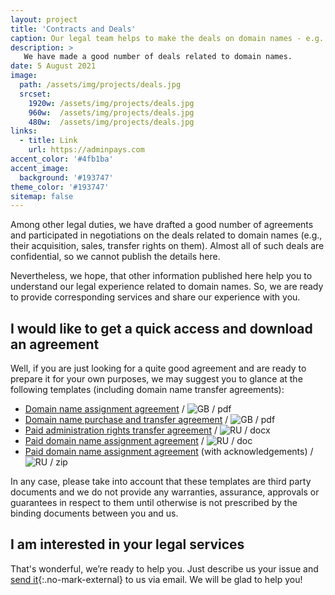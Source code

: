 ```yaml
---
layout: project
title: 'Contracts and Deals'
caption: Our legal team helps to make the deals on domain names - e.g., by drafting the agreements and negotiating the terms.
description: >
   We have made a good number of deals related to domain names. 
date: 5 August 2021
image: 
  path: /assets/img/projects/deals.jpg
  srcset: 
    1920w: /assets/img/projects/deals.jpg
    960w:  /assets/img/projects/deals.jpg
    480w:  /assets/img/projects/deals.jpg
links:
  - title: Link
    url: https://adminpays.com
accent_color: '#4fb1ba'
accent_image:
  background: '#193747'
theme_color: '#193747'
sitemap: false
---
```


Among other legal duties, we have drafted a good number of agreements and participated in negotiations on the deals related to domain names (e.g., their acquisition, sales, transfer rights on them). Almost all of such deals are confidential, so we cannot publish the details here. 

Nevertheless, we hope, that other information published here help you to understand our legal experience related to domain names. So, we are ready to provide corresponding services and share our experience with you. 

## I would like to get a quick access and download an agreement
Well, if you are just looking for a quite good agreement and are ready to prepare it for your own purposes, we may suggest you to glance at the following templates (including domain name transfer agreements):

* [Domain name assignment agreement](https://www.leaplaw.com/pubSearch/preview/domainname_assign.pdf) / ![GB](https://github.com/madebybowtie/FlagKit/raw/master/Assets/PNG/GB.png?raw=true) / pdf
* [Domain name purchase and transfer agreement](https://www.docracy.com/4693/domain-name-transfer-agreement) / ![GB](https://github.com/madebybowtie/FlagKit/raw/master/Assets/PNG/GB.png?raw=true) / pdf
* [Paid administration rights transfer agreement](https://www.iidf.ru/upload/iblock/905/04_dogovor-vozmezdnoy-peredachi-domennogo-imeni.docx) / ![RU](https://github.com/madebybowtie/FlagKit/raw/master/Assets/PNG/RU.png?raw=true) / docx
* [Paid domain name assignment agreement](http://xn----7sbbhef7cpebbpj8b.xn--p1ai/wp-content/uploads/2015/10/%D0%94%D0%BE%D0%B3%D0%BE%D0%B2%D0%BE%D1%80-%D0%BF%D0%B5%D1%80%D0%B5%D0%B4%D0%B0%D1%87%D0%B8-%D0%B4%D0%BE%D0%BC%D0%B5%D0%BD%D0%BD%D0%BE%D0%B3%D0%BE-%D0%B8%D0%BC%D0%B5%D0%BD%D0%B8.doc) / ![RU](https://github.com/madebybowtie/FlagKit/raw/master/Assets/PNG/RU.png?raw=true) / doc
* [Paid domain name assignment agreement](http://reghouse.ru/upload/dogovor_vppadi.zip) (with acknowledgements) / ![RU](https://github.com/madebybowtie/FlagKit/raw/master/Assets/PNG/RU.png?raw=true) / zip

In any case, please take into account that these templates are third party documents and we do not provide any warranties, assurance, approvals or guarantees in respect to them until otherwise is not prescribed by the binding documents between you and us.


## I am interested in your legal services
That's wonderful, we’re ready to help you. Just describe us your issue and [send it](https://adminpays.com/contact/){:.no-mark-external} to us via email. We will be glad to help you!

